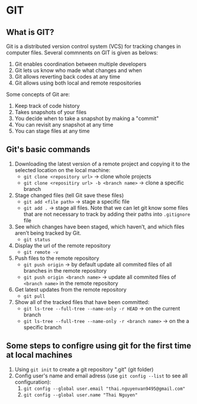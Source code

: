 # GIT

## What is GIT?
Git is a distributed version control system (VCS) for tracking changes in computer files. Several commnents on GIT is given as belows:
1. Git enables coordination between multiple developers
2. Git lets us know who made what changes and when
3. Git allows reverting back codes at any time
4. Git allows using both local and remote respositories

Some concepts of Git are:
1. Keep track of code history
2. Takes snapshots of your files
3. You decide when to take a snapshot by making a "commit"
4. You can revisit any snapshot at any time
5. You can stage files at any time
   
## Git's basic commands
1. Downloading the latest version of a remote project and copying it to the selected location on the local machine:
   - `git clone <repository url>` $\rightarrow$ clone whole projects
   - `git clone <repositiry url> -b <branch name>` $\rightarrow$ clone a specific branch
2. Stage changed files (tell Git save these files)
   - `git add <file path>` $\rightarrow$ stage a specific file
   - `git add .` $\rightarrow$ stage all files. Note that we can let git know some files that are not necessary to track by adding their paths into `.gitignore` file
3. See which changes have been staged, which haven’t, and which files aren’t being tracked by Git.
   - `git status`
4. Display the url of the remote repository
   - `git remote -v`
5. Push files to the remote repository
   - `git push origin` $\rightarrow$ by default update all commited files of all branches in the remote repository
   - `git push origin <branch name>` $\rightarrow$ update all commited files of `<branch name>` in the remote repository
6. Get latest updates from the remote repository
   - `git pull`
7. Show all of the tracked files that have been committed:
   - `git ls-tree --full-tree --name-only -r HEAD` $\rightarrow$ on the current branch
   - `git ls-tree --full-tree --name-only -r <branch name>` $\rightarrow$ on the a specific branch


## Some steps to configre using git for the first time at local machines
1. Using `git init` to create a git repository ".git" (git folder)
2. Config user's name and email adress (use `git config --list` to see all configuration):
   1.  `git config --global user.email "thai.nguyenvan9495@gmail.com"`
   2.  `git config --global user.name "Thai Nguyen"`

